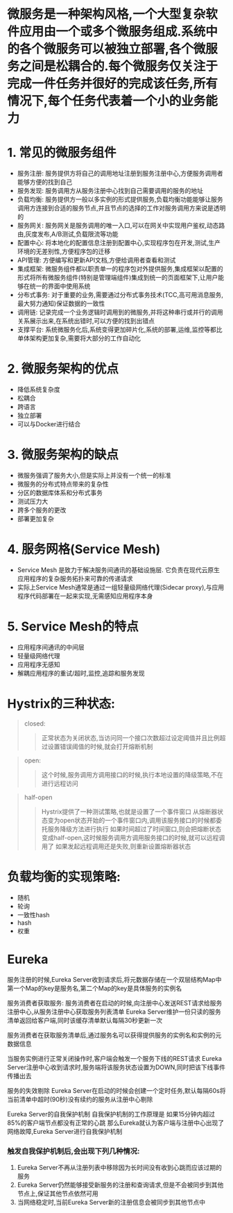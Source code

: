 # 微服务是一种架构风格,一个大型复杂软件应用由一个或多个微服务组成.系统中的各个微服务可以被独立部署,各个微服务之间是松耦合的.每个微服务仅关注于完成一件任务并很好的完成该任务,所有情况下,每个任务代表着一个小的业务能力

# 1. 常见的微服务组件
- 服务注册: 服务提供方将自己的调用地址注册到服务注册中心,方便服务调用者能够方便的找到自己
- 服务发现: 服务调用方从服务注册中心找到自己需要调用的服务的地址
- 负载均衡: 服务提供方一般以多实例的形式提供服务,负载均衡功能能够让服务调用方连接到合适的服务节点,并且节点的选择的工作对服务调用方来说是透明的
- 服务网关: 服务网关是服务调用的唯一入口,可以在网关中实现用户鉴权,动态路由,灰度发布,A/B测试,负载限流等功能
- 配置中心: 将本地化的配置信息注册到配置中心,实现程序包在开发,测试,生产环境的无差别性,方便程序包的迁移
- API管理: 方便编写和更新API文档,方便给调用者查看和测试
- 集成框架: 微服务组件都以职责单一的程序包对外提供服务,集成框架以配置的形式将所有微服务组件(特别是管理端组件)集成到统一的页面框架下,让用户能够在统一的界面中使用系统
- 分布式事务: 对于重要的业务,需要通过分布式事务技术(TCC,高可用消息服务,最大努力通知)保证数据的一致性
- 调用链: 记录完成一个业务逻辑时调用到的微服务,并将这种串行或并行的调用关系展示出来,在系统出错时,可以方便的找到出错点
- 支撑平台: 系统微服务化后,系统变得更加碎片化,系统的部署,运维,监控等都比单体架构更加复杂,需要将大部分的工作自动化


# 2. 微服务架构的优点
- 降低系统复杂度
- 松耦合
- 跨语言
- 独立部署
- 可以与Docker进行结合



# 3. 微服务架构的缺点
- 微服务强调了服务大小,但是实际上并没有一个统一的标准
- 微服务的分布式特点带来的复杂性
- 分区的数据库体系和分布式事务
- 测试压力大
- 跨多个服务的更改
- 部署更加复杂



# 4. 服务网格(Service Mesh)
- Service Mesh 是致力于解决服务间通讯的基础设施层. 它负责在现代云原生应用程序的复杂服务拓扑来可靠的传递请求
- 实际上Service Mesh通常是通过一组轻量级网络代理(Sidecar proxy),与应用程序代码部署在一起来实现,无需感知应用程序本身

# 5. Service Mesh的特点
- 应用程序间通讯的中间层
- 轻量级网络代理
- 应用程序无感知
- 解耦应用程序的重试/超时,监控,追踪和服务发现


# Hystrix的三种状态:

> closed:
>> 正常状态为关闭状态,当访问同一个接口次数超过设定阈值并且比例超过设置错误阈值的时候,就会打开熔断机制

> open:
>> 这个时候,服务调用方调用接口的时候,执行本地设置的降级策略,不在进行远程访问

> half-open
>> Hystrix提供了一种测试策略,也就是设置了一个事件窗口
>> 从熔断器状态变为open状态开始的一个事件窗口内,调用该服务接口的时候都委托服务降级方法进行执行
>> 如果时间超过了时间窗口,则会把熔断状态变成half-open,这时候服务调用方调用服务接口的时候,就可以远程调用了
>> 如果发起远程调用还是失败,则重新设置熔断器状态

# 负载均衡的实现策略:
* 随机
* 轮询
* 一致性hash
* hash
* 权重

# Eureka
服务注册的时候,Eureka Server收到请求后,将元数据存储在一个双层结构Map中
第一个Map的key是服务名,第二个Map的key是具体服务的实例名

服务消费者获取服务:
服务消费者在启动的时候,向注册中心发送REST请求给服务注册中心,从服务注册中心获取服务列表清单
Eureka Server维护一份只读的服务清单返回给客户端,同时该缓存清单默认每隔30秒更新一次

服务消费者在获取服务清单后,通过服务名可以获得提供服务的实例名和实例的元数据信息

当服务实例进行正常关闭操作时,客户端会触发一个服务下线的REST请求
Eureka Server注册中心收到请求时,服务端将该服务状态设置为DOWN,同时把该下线事件传播出去

服务的失效剔除
Eureka Server在启动的时候会创建一个定时任务,默认每隔60s将当前清单中超时(90秒)没有续约的服务从注册中心剔除

Eureka Server的自我保护机制
    自我保护机制的工作原理是 如果15分钟内超过85%的客户端节点都没有正常的心跳
    那么Eureka就认为客户端与注册中心出现了网络故障,Eureka Server进行自我保护机制

### 触发自我保护机制后,会出现下列几种情况:
1. Eureka Server不再从注册列表中移除因为长时间没有收到心跳而应该过期的服务
2. Eureka Server仍然能够接受新服务的注册和查询请求,但是不会被同步到其他节点上,保证其他节点依然可用
3. 当网络稳定时,当前Eureka Server新的注册信息会被同步到其他节点中





